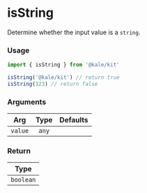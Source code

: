 # isString

Determine whether the input value is a `string`.

### Usage

```ts
import { isString } from '@kale/kit'

isString('@kale/kit') // return true
isString(123) // return false
```

### Arguments

| Arg     | Type  | Defaults |
| ------- | :---: | -------: |
| `value` | `any` |          |

### Return

|   Type    |
| :-------: |
| `boolean` |
